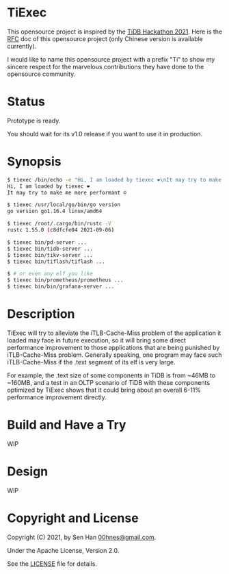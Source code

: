 # TiExec

This opensource project is inspired by the [TiDB Hackathon 2021](https://tidb.io/events/hackathon2021). Here is the [RFC](RFC.md) doc of this opensource project (only Chinese version is available currently).

I would like to name this opensource project with a prefix "Ti" to show my sincere respect for the marvelous contributions they have done to the opensource community.

# Status

Prototype is ready. 

You should wait for its v1.0 release if you want to use it in production.

# Synopsis

```bash
$ tiexec /bin/echo -e "Hi, I am loaded by tiexec ❤️\nIt may try to make me more performant ☺\n"
Hi, I am loaded by tiexec ❤️
It may try to make me more performant ☺

$ tiexec /usr/local/go/bin/go version
go version go1.16.4 linux/amd64

$ tiexec /root/.cargo/bin/rustc -V
rustc 1.55.0 (c8dfcfe04 2021-09-06)

$ tiexec bin/pd-server ...
$ tiexec bin/tidb-server ...
$ tiexec bin/tikv-server ...
$ tiexec bin/tiflash/tiflash ...

$ # or even any elf you like
$ tiexec bin/prometheus/prometheus ...
$ tiexec bin/bin/grafana-server ...
```

# Description

TiExec will try to alleviate the iTLB-Cache-Miss problem of the application it loaded may face in future execution, so it will bring some direct performance improvement to those applications that are being punished by iTLB-Cache-Miss problem. Generally speaking, one program may face such iTLB-Cache-Miss if the .text segment of its elf is very large. 

For example, the .text size of some components in TiDB is from ~46MB to ~160MB, and a test in an OLTP scenario of TiDB with these components optimized by TiExec shows that it could bring about an overall 6-11% performance improvement directly.

# Build and Have a Try

WIP

# Design

WIP

# Copyright and License

Copyright (C) 2021, by Sen Han [<00hnes@gmail.com>](mailto:00hnes@gmail.com).

Under the Apache License, Version 2.0.

See the [LICENSE](LICENSE) file for details.